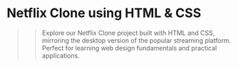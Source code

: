 # Netflix Clone using HTML & CSS

>> Explore our Netflix Clone project built with HTML and CSS, mirroring the desktop version of the popular streaming platform. <br>
>> Perfect for learning web design fundamentals and practical applications.
